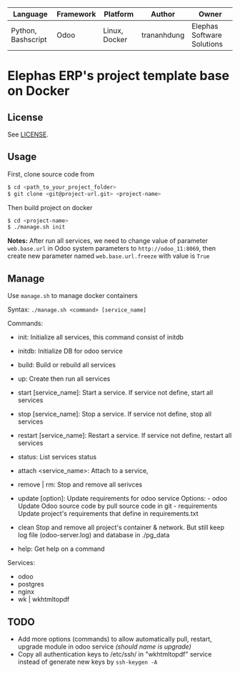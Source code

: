 
|      Language      | Framework |   Platform   |   Author    |           Owner            |
| ------------------ | --------- |--------------|-------------|----------------------------|
| Python, Bashscript |   Odoo    | Linux, Docker| trananhdung | Elephas Software Solutions |

# Elephas ERP's project template base on Docker

## License
See [LICENSE](LICENSE).

## Usage

First, clone source code from 

```bash
$ cd <path_to_your_project_folder>
$ git clone <git@project-url.git> <project-name>
```

Then build project on docker
```bash
$ cd <project-name>
$ ./manage.sh init
```
**Notes:** After run all services, we need to change value of parameter `web.base.url` in Odoo system parameters
to `http://odoo_11:8069`, then create new parameter named `web.base.url.freeze` with value is `True`
## Manage
Use `manage.sh` to manage docker containers

Syntax: `./manage.sh <command> [service_name]`

Commands:

 - init:                   Initialize all services, this command consist of initdb
 
 - initdb:                 Initialize DB for odoo service
 
 - build:                  Build or rebuild all services
 
 - up:                     Create then run all services
 
 - start [service_name]:   Start a service.
                           If service not define, start all services
                           
 - stop [service_name]:    Stop a service.
                           If service not define, stop all services
                           
 - restart [service_name]: Restart a service.
                           If service not define, restart all services
                           
 - status:                 List services status
 
 - attach <service_name>:  Attach to a service,
                           
 - remove | rm:            Stop and remove all serivces
 
 - update [option]:        Update requirements for odoo service
                           Options: - odoo          Update Odoo source code by pull source code in git
                                    - requirements  Update project's requirements that define in requirements.txt
 
 - clean                   Stop and remove all project's container & network. 
                           But still keep log file (odoo-server.log) and database in ./pg_data
 
 - help:                   Get help on a command

Services:

 - odoo     
 - postgres
 - nginx
 - wk | wkhtmltopdf
 
 ## TODO
 - Add more options (commands) to allow automatically pull, restart, upgrade module in odoo service *(should name is upgrade)*
 - Copy all authentication keys to /etc/ssh/ in "wkhtmltopdf" service instead of generate new keys by `ssh-keygen -A`
 